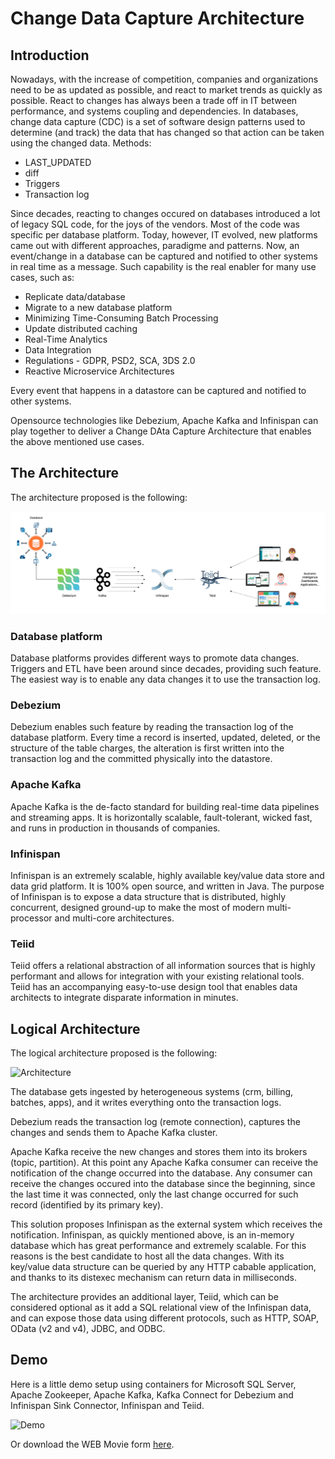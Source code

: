 # Change Data Capture Architecture

## Introduction

Nowadays, with the increase of competition, companies and organizations need to be as updated as possible, and react to market trends as quickly as possible.
React to changes has always been a trade off in IT between performance, and  systems coupling and dependencies.
In databases, change data capture (CDC) is a set of software design patterns used to determine (and track) the data that has changed so that action can be taken using the changed data.
Methods:
* LAST_UPDATED
* diff
* Triggers
* Transaction log

Since decades, reacting to changes occured on databases introduced a lot of legacy SQL code, for the joys of the vendors. Most of the code was specific per database platform.
Today, however, IT evolved, new platforms came out with different approaches, paradigme and patterns.
Now, an event/change in a database can be captured and notified to other systems in real time as a message. Such capability is the real enabler for many use cases, such as:
* Replicate data/database
* Migrate to a new database platform
* Minimizing Time-Consuming Batch Processing
* Update distributed caching
* Real-Time Analytics
* Data Integration
* Regulations - GDPR, PSD2, SCA, 3DS 2.0
* Reactive Microservice Architectures

Every event that happens in a datastore can be captured and notified to other systems.

Opensource technologies like Debezium, Apache Kafka and Infinispan can play together to deliver a Change DAta Capture Architecture that enables the above mentioned use cases.

##  The Architecture
The architecture proposed is the following:

![Architecture](images/cdc-architecture.png)

### Database platform
Database platforms provides different ways to promote data changes. Triggers and ETL have been around since decades, providing such feature.
The easiest way is to enable any data changes it to use the transaction log.

### Debezium
Debezium enables such feature by reading the transaction log of the database platform. Every time a record is inserted, updated, deleted, or the structure of the table charges, the alteration is first written into the transaction log and the committed physically into the datastore.

### Apache Kafka
Apache Kafka is the de-facto standard for building real-time data pipelines and streaming apps. It is horizontally scalable, fault-tolerant, wicked fast, and runs in production in thousands of companies.


### Infinispan

Infinispan is an extremely scalable, highly available key/value data store and data grid platform. It is 100% open source, and written in Java. The purpose of Infinispan is to expose a data structure that is distributed, highly concurrent, designed ground-up to make the most of modern multi-processor and multi-core architectures.


### Teiid

Teiid offers a relational abstraction of all information sources that is highly performant and allows for integration with your existing relational tools. Teiid has an accompanying easy-to-use design tool that enables data architects to integrate disparate information in minutes.


## Logical Architecture
The logical architecture proposed is the following:

![Architecture](images/cdc-logical-architecture.png)

The database gets ingested by heterogeneous systems (crm, billing, batches, apps), and it writes everything onto the transaction logs.

Debezium reads the transaction log (remote connection), captures the changes and sends them to Apache Kafka cluster.

Apache Kafka receive the new changes and stores them into its brokers (topic, partition). At this point any Apache Kafka consumer can receive the notification of the change occurred into the database. Any consumer can receive the changes occured into the database since the beginning, since the last time it was connected, only the last change occurred for such record (identified by its primary key).

This solution proposes Infinispan as the external system which receives the notification.
Infinispan, as quickly mentioned above, is an in-memory database which has great performance and extremely scalable. For this reasons is the best candidate to host all the data changes. With its key/value data structure can be queried by any HTTP cabable application, and thanks to its distexec mechanism can return data in milliseconds.

The architecture provides an additional layer, Teiid, which can be considered optional as it add a SQL relational view of the Infinispan data, and can expose those data using different protocols, such as HTTP, SOAP, OData (v2 and v4), JDBC, and ODBC.


## Demo

Here is a little demo setup using containers for Microsoft SQL Server, Apache Zookeeper, Apache Kafka, Kafka Connect for Debezium and Infinispan Sink Connector, Infinispan and Teiid.

![Demo](images/demo.gif)

Or download the WEB Movie form [here](https://github.com/foogaro/change-data-capture/blob/master/images/demo.webm).

